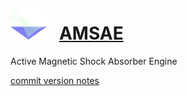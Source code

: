 # ![Everphase Logo](smallestlogo.png) &nbsp; <a href="https://github.com/jahearnco/AMSAE/tree/main/main">AMSAE</a>

Active Magnetic Shock Absorber Engine 

<a href="https://github.com/jahearnco/AMSAE/tree/main/main/README.txt">commit version notes</a>
